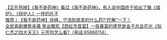   
[【正在热映】《我不是药神》看过《我不是药神》，有人说中国终于拍出了像《熔炉》、《辩护人》一样的片子](http://www.dianyue.me/archives/193/uia1anmbj20qhd74/)  
[推荐丨【我不是药神】徐峥、宁浩到底卖的什么药?“疗解”一下！](http://www.dianyue.me/archives/196/vaqenrn7r5eohepf/)  
[全民喜剧爆笑来袭 笑出腹肌【西虹市首富】一夜暴富的感觉是金子总会花光《狄仁杰之四大天王》元芳你怎么看?（电话:65866114）](http://www.dianyue.me/archives/374/ke2sbdt0mz4jlu6z/)